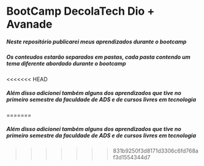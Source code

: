 # BootCamp DecolaTech Dio + Avanade
##### Neste repositório publicarei meus aprendizados durante o bootcamp 
##### Os conteudos estarão separados em pastas, cada pasta contendo um tema diferente abordado durante o bootcamp
<<<<<<< HEAD
##### Além disso adicionei também alguns dos aprendizados que tive no primeiro semestre da faculdade de ADS e de cursos livres em tecnologia
=======
##### Além disso adicionei também alguns dos aprendizados que tive no primeiro semestre da faculdade de ADS e de cursos livres em tecnologia
>>>>>>> 831b9250f3d8171d3306c6fd768af3d1554344d7
